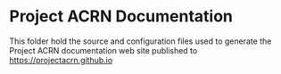 # Project ACRN Documentation

This folder hold the source and configuration files used to generate the
Project ACRN documentation web site published to
https://projectacrn.github.io
